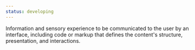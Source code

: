 ```yaml
---
status: developing
---
```


Information and sensory experience to be communicated to the user by an interface, including code or markup that defines the content's structure, presentation, and interactions.